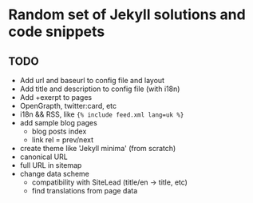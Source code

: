 # Random set of Jekyll solutions and code snippets

## TODO

 - Add url and baseurl to config file and layout
 - Add title and description to config file (with i18n)
 - Add +exerpt to pages
 - OpenGrapth, twitter:card, etc
 - i18n && RSS, like `{% include feed.xml lang=uk %}`
 - add sample blog pages
     - blog posts index
     - link rel = prev/next
 - create theme like 'Jekyll minima' (from scratch)
 - canonical URL
 - full URL in sitemap
 - change data scheme
   - compatibility with SiteLead (title/en -> title, etc)
   - find translations from page data
